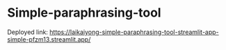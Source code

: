 # Simple-paraphrasing-tool
Deployed link: https://laikaiyong-simple-paraphrasing-tool-streamlit-app-simple-pfzm13.streamlit.app/
